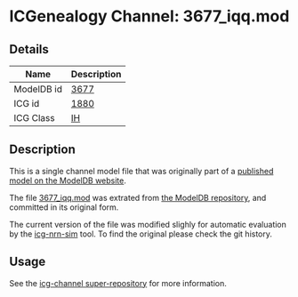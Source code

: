 # ICGenealogy Channel: 3677\_iqq.mod

## Details

Name | Description
---- | -----------
ModelDB id | [3677](http://senselab.med.yale.edu/ModelDB/ShowModel.cshtml?model=3677)
ICG id | [1880](http://icg.neurotheory.ox.ac.uk/channels/4/1880)
ICG Class | [IH](http://icg.neurotheory.ox.ac.uk/channels/4)

## Description

This is a single channel model file that was originally part of a [published model on the ModelDB website](http://senselab.med.yale.edu/mModelDB/ShowModel.cshtml?model=3677).


The file [3677\_iqq.mod](3677_iqq.mod) was extrated from [the ModelDB repository](http://senselab.med.yale.edu/ModelDB/ShowModel.cshtml?model=3677), and committed in its original form.

The current version of the file was modified slighly for automatic evaluation by the [icg-nrn-sim](https://github.com/icgenealogy/icg-nrn-sim) tool. To find the original please check the git history.


## Usage

See the [icg-channel super-repository](https://github.com/icgenealogy/icg-channels) for more information.